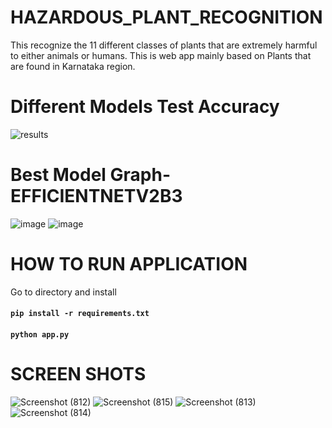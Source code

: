 # HAZARDOUS_PLANT_RECOGNITION
This recognize the 11 different classes of plants that are extremely harmful to either animals or humans. 
This is web app mainly based on Plants that are found in Karnataka region. 
# Different Models Test Accuracy
![results](https://user-images.githubusercontent.com/73277254/234774928-89049c37-1ecc-4a4d-8102-15c102ff4c55.png)

# Best Model Graph-EFFICIENTNETV2B3 
![image](https://user-images.githubusercontent.com/73277254/234774641-efe6449e-536b-4e1b-b998-07519aa48f6c.png)
![image](https://user-images.githubusercontent.com/73277254/234774658-3d3857bc-ac21-417c-a764-cffc7a3a30bd.png)

# HOW TO RUN APPLICATION
Go to directory and install
#### `pip install -r requirements.txt`
#### `python app.py`

# SCREEN SHOTS
![Screenshot (812)](https://user-images.githubusercontent.com/73277254/234773827-b72ab8dc-3972-406d-a88e-53f0cc6a2a2e.png)
![Screenshot (815)](https://user-images.githubusercontent.com/73277254/234773847-6dcba0fb-26b7-4857-972f-918d2c39ab1e.png)
![Screenshot (813)](https://user-images.githubusercontent.com/73277254/234773854-9dd09ed3-ee56-46ce-a882-7d85837a28ac.png)
![Screenshot (814)](https://user-images.githubusercontent.com/73277254/234773841-6eb062c7-73b8-40ed-80bc-85460c3e89e0.png)



